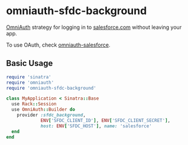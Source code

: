 # omniauth-sfdc-background

[OmniAuth](https://github.com/intridea/omniauth) strategy for logging in to
[salesforce.com](salesforce.com) without leaving your app.

To use OAuth, check [omniauth-salesforce](https://github.com/richardvanhook/omniauth-salesforce).

## Basic Usage

```ruby
require 'sinatra'
require 'omniauth'
require 'omniauth-sfdc-background'

class MyApplication < Sinatra::Base
  use Rack::Session
  use OmniAuth::Builder do
    provider :sfdc_background,
             ENV['SFDC_CLIENT_ID'], ENV['SFDC_CLIENT_SECRET'],
             host: ENV['SFDC_HOST'], name: 'salesforce'
  end
end
```

